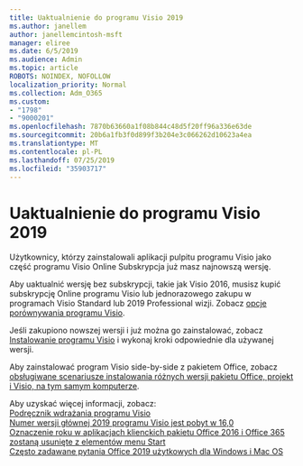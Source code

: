 ```yaml
---
title: Uaktualnienie do programu Visio 2019
ms.author: janellem
author: janellemcintosh-msft
manager: eliree
ms.date: 6/5/2019
ms.audience: Admin
ms.topic: article
ROBOTS: NOINDEX, NOFOLLOW
localization_priority: Normal
ms.collection: Adm_O365
ms.custom:
- "1798"
- "9000201"
ms.openlocfilehash: 7870b63660a1f08b844c48d5f20ff96a336e63de
ms.sourcegitcommit: 20b6a1fb3f0d899f3b204e3c066262d10623a4ea
ms.translationtype: MT
ms.contentlocale: pl-PL
ms.lasthandoff: 07/25/2019
ms.locfileid: "35903717"
---
```

# <a name="upgrade-to-visio-2019"></a>Uaktualnienie do programu Visio 2019

Użytkownicy, którzy zainstalowali aplikacji pulpitu programu Visio jako część programu Visio Online Subskrypcja już masz najnowszą wersję. 

Aby uaktualnić wersję bez subskrypcji, takie jak Visio 2016, musisz kupić subskrypcję Online programu Visio lub jednorazowego zakupu w programach Visio Standard lub 2019 Professional wizji. Zobacz [opcje porównywania programu Visio](https://products.office.com/visio/microsoft-visio-plans-and-pricing-compare-visio-options).

Jeśli zakupiono nowszej wersji i już można go zainstalować, zobacz [Instalowanie programu Visio](https://support.office.com/article/f98f21e3-aa02-4827-9167-ddab5b025710?wt.mc_id=OfficeAdm_ClientDIA_Alchemy1798) i wykonaj kroki odpowiednie dla używanej wersji. 

Aby zainstalować program Visio side-by-side z pakietem Office, zobacz [obsługiwane scenariusze instalowania różnych wersji pakietu Office, projekt i Visio, na tym samym komputerze](https://docs.microsoft.com/deployoffice/install-different-office-visio-and-project-versions-on-the-same-computer).

Aby uzyskać więcej informacji, zobacz:<br>
[Podręcznik wdrażania programu Visio](https://docs.microsoft.com/deployoffice/deployment-guide-for-visio)<br>
[Numer wersji głównej 2019 programu Visio jest pobyt w 16,0](https://docs.microsoft.com/en-gb/deployoffice/office2019/overview#whats-stayed-the-same-in-office-2019)<br>
[Oznaczenie roku w aplikacjach klienckich pakietu Office 2016 i Office 365 zostaną usunięte z elementów menu Start](https://support.office.com/article/8fe5e052-76d2-49de-af30-2e84ed3da907?wt.mc_id=OfficeAdm_ClientDIA_Alchemy1798)<br>
[Często zadawane pytania Office 2019 użytkowych dla Windows i Mac OS](https://support.microsoft.com/help/4133312) 

